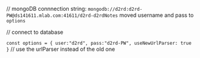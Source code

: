 // mongoDB connnection string:      `mongodb://d2rd:d2rd-PW@ds141611.mlab.com:41611/d2rd-d2rdNotes` moved username and pass to `options`

// connect to database

`const options = {
  user:"d2rd",
  pass:"d2rd-PW",
  useNewUrlParser: true 
}`
// use the urlParser instead of the old one